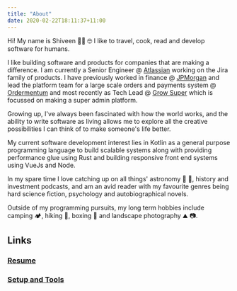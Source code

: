 ```yaml
---
title: "About"
date: 2020-02-22T18:11:37+11:00
---
```


Hi! My name is Shiveen 👋🏽 🤓 I like to travel, cook, read and develop software for humans.

I like building software and products for companies that are making a difference. I am currently a Senior Engineer @ [Atlassian](https://www.atlassian.com/) working on the Jira family of products. I have previously worked in finance @ [JPMorgan](https://www.jpmorgan.com/) and lead the platform team for a large scale orders and payments system @ [Ordermentum](https://www.ordermentum.com/) and most recently as Tech Lead @ [Grow Super](https://www.growsuper.com/) which is focussed on making a super admin platform. 

Growing up, I've always been fascinated with how the world works, and the ability to write software as living allows me to explore all the creative possibilities I can think of to make someone's life better.

My current software development interest lies in Kotlin as a general purpose programming language to build scalable systems along with providing performance glue using Rust and building responsive front end systems using VueJs and Node.

In my spare time I love catching up on all things' astronomy 🌌 🚀, history and investment podcasts, and am an avid reader with my favourite genres being hard science fiction, psychology and autobiographical novels. 

Outside of my programming pursuits, my long term hobbies include camping 🏕, hiking 🥾, boxing 🥊 and landscape photography ⛰ 📷.


## Links

### [Resume](/resume)

### [Setup and Tools](/uses)
